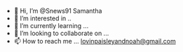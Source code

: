 - 👋 Hi, I’m @Snews91 Samantha 
- 👀 I’m interested in ..
- 🌱 I’m currently learning ...
- 💞️ I’m looking to collaborate on ...
- 📫 How to reach me ... lovinpaisleyandnoah@gmail.com

<!---
Snews91/Snews91 is a ✨ special ✨ repository because its `README.md` (this file) appears on your GitHub profile.
You can click the Preview link to take a look at your changes.
--->
